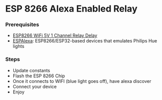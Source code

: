 # ESP 8266 Alexa Enabled Relay

### Prerequisites

- [ESP8266 WiFi 5V 1 Channel Relay Delay](https://www.amazon.com/gp/product/B071WWMMDD)
- [ESPAlexa](https://github.com/Aircoookie/Espalexa):  ESP8266/ESP32-based devices that emulates Philips Hue lights

### Steps

- Update constants 
- Flash the ESP 8266 Chip
- Once it connects to WIFI (blue light goes off), have alexa discover
- Connect your device
- Enjoy


